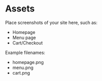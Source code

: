 # Assets

Place screenshots of your site here, such as:
- Homepage
- Menu page
- Cart/Checkout

Example filenames:
- homepage.png
- menu.png
- cart.png 